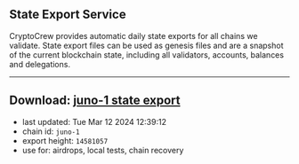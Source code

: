 ## State Export Service
CryptoCrew provides automatic daily state exports for all chains we validate. State export files can be used as genesis files and are a snapshot of the current blockchain state, including all validators, accounts, balances and delegations.

---
**Download: [juno-1 state export](https://dl-eu2.ccvalidators.com/SERVICE/juno/juno-1_export_14581057.json)**
---

- last updated: Tue Mar 12 2024 12:39:12
- chain id: `juno-1`
- export height: `14581057`
- use for: airdrops, local tests, chain recovery
